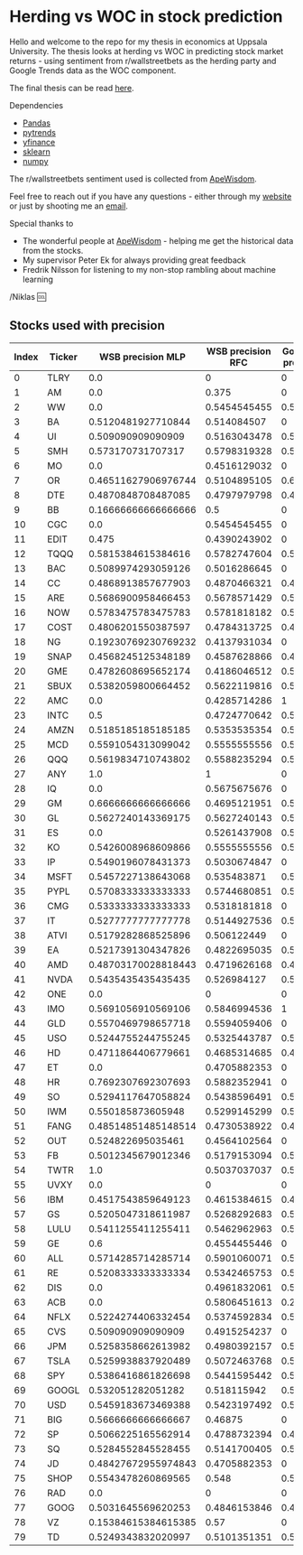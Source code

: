 # Herding vs WOC in stock prediction

Hello and welcome to the repo for my thesis in economics at Uppsala University. 
The thesis looks at herding vs WOC in predicting stock market returns - using sentiment from r/wallstreetbets as the herding party and Google Trends data as the WOC component. 

The final thesis can be read [here](https://klockren.nu).

Dependencies
* [Pandas](https://pandas.pydata.org/)
* [pytrends](https://pypi.org/project/pytrends/)
* [yfinance](https://pypi.org/project/yfinance/)
* [sklearn](https://scikit-learn.org/stable/)
* [numpy](https://numpy.org/)

The r/wallstreetbets sentiment used is collected from [ApeWisdom](https://apewisdom.io/).

Feel free to reach out if you have any questions - either through my [website](https://niklasnorinder.herokuapp.com) or just by shooting me an [email](mailto:niklas.norinder.4686@student.uu.se).

Special thanks to 
* The wonderful people at [ApeWisdom](https://apewisdom.io/) - helping me get the historical data from the stocks.
* My supervisor Peter Ek for always providing great feedback
* Fredrik Nilsson for listening to my non-stop rambling about machine learning

/Niklas 🆒

## Stocks used with precision
|Index|Ticker|WSB precision MLP  |WSB precision RFC|Google Trends precision MLP|Google Trends precision RFC|
|------|------|-------------------|-----------------|---------------------------|---------------------------|
|0     |TLRY  |0.0                |0                |0                          |0.625                      |
|1     |AM    |0.0                |0.375            |0                          |0.51                       |
|2     |WW    |0.0                |0.5454545455     |0.5210727969               |0.5373134328               |
|3     |BA    |0.5120481927710844 |0.514084507      |0                          |0.4666666667               |
|4     |UI    |0.509090909090909  |0.5163043478     |0.5090909091               |0.5054347826               |
|5     |SMH   |0.573170731707317  |0.5798319328     |0.5731707317               |0.5852534562               |
|6     |MO    |0.0                |0.4516129032     |0                          |0.5                        |
|7     |OR    |0.46511627906976744|0.5104895105     |0.6060606061               |0.4711538462               |
|8     |DTE   |0.4870848708487085 |0.4797979798     |0.4909090909               |0.4909090909               |
|9     |BB    |0.16666666666666666|0.5              |0                          |0.4615384615               |
|10    |CGC   |0.0                |0.5454545455     |0                          |0.5                        |
|11    |EDIT  |0.475              |0.4390243902     |0                          |0.4724409449               |
|12    |TQQQ  |0.5815384615384616 |0.5782747604     |0.580952381                |0.5825545171               |
|13    |BAC   |0.5089974293059126 |0.5016286645     |0                          |0.5033783784               |
|14    |CC    |0.4868913857677903 |0.4870466321     |0.4827586207               |0.4661354582               |
|15    |ARE   |0.5686900958466453 |0.5678571429     |0.5668789809               |0.5563139932               |
|16    |NOW   |0.5783475783475783 |0.5781818182     |0.5783475783               |0.5791366906               |
|17    |COST  |0.4806201550387597 |0.4784313725     |0.480620155                |0.480620155                |
|18    |NG    |0.19230769230769232|0.4137931034     |0                          |0.5145631068               |
|19    |SNAP  |0.4568245125348189 |0.4587628866     |0.4603174603               |0.4328358209               |
|20    |GME   |0.4782608695652174 |0.4186046512     |0.5853658537               |0.5256410256               |
|21    |SBUX  |0.5382059800664452 |0.5622119816     |0.5397350993               |0.5502392344               |
|22    |AMC   |0.0                |0.4285714286     |1                          |0.5434782609               |
|23    |INTC  |0.5                |0.4724770642     |0.5314685315               |0.5256410256               |
|24    |AMZN  |0.5185185185185185 |0.5353535354     |0.5408805031               |0.5416666667               |
|25    |MCD   |0.5591054313099042 |0.5555555556     |0.559566787                |0.5555555556               |
|26    |QQQ   |0.5619834710743802 |0.5588235294     |0.5625                     |0.5583333333               |
|27    |ANY   |1.0                |1                |0                          |0                          |
|28    |IQ    |0.0                |0.5675675676     |0                          |0.5357142857               |
|29    |GM    |0.6666666666666666 |0.4695121951     |0.5267489712               |0.5163934426               |
|30    |GL    |0.5627240143369175 |0.5627240143     |0.5352112676               |0.5299684543               |
|31    |ES    |0.0                |0.5261437908     |0.5087209302               |0.5132075472               |
|32    |KO    |0.5426008968609866 |0.5555555556     |0.5234375                  |0.5580110497               |
|33    |IP    |0.5490196078431373 |0.5030674847     |0                          |0.4682539683               |
|34    |MSFT  |0.5457227138643068 |0.535483871      |0.5422343324               |0.5420875421               |
|35    |PYPL  |0.5708333333333333 |0.5744680851     |0.5567765568               |0.57                       |
|36    |CMG   |0.5333333333333333 |0.5318181818     |0                          |0.51875                    |
|37    |IT    |0.5277777777777778 |0.5144927536     |0.5289672544               |0.556122449                |
|38    |ATVI  |0.5179282868525896 |0.506122449      |0                          |0.513618677                |
|39    |EA    |0.5217391304347826 |0.4822695035     |0.5088967972               |0.4691943128               |
|40    |AMD   |0.48703170028818443|0.4719626168     |0.4279661017               |0.5622119816               |
|41    |NVDA  |0.5435435435435435 |0.526984127      |0.536643026                |0.5432098765               |
|42    |ONE   |0.0                |0                |0                          |0.4444444444               |
|43    |IMO   |0.5691056910569106 |0.5846994536     |1                          |0.5408163265               |
|44    |GLD   |0.5570469798657718 |0.5594059406     |0                          |0.671641791                |
|45    |USO   |0.5244755244755245 |0.5325443787     |0.5244444444               |0.5697674419               |
|46    |HD    |0.4711864406779661 |0.4685314685     |0.47                       |0.47                       |
|47    |ET    |0.0                |0.4705882353     |0                          |0.4838709677               |
|48    |HR    |0.7692307692307693 |0.5882352941     |0                          |0.4459459459               |
|49    |SO    |0.5294117647058824 |0.5438596491     |0.5288753799               |0.5614035088               |
|50    |IWM   |0.550185873605948  |0.5299145299     |0.5503875969               |0.548                      |
|51    |FANG  |0.48514851485148514|0.4730538922     |0.4916666667               |0.484375                   |
|52    |OUT   |0.524822695035461  |0.4564102564     |0                          |0.4864864865               |
|53    |FB    |0.5012345679012346 |0.5179153094     |0.5012345679               |0.4981549815               |
|54    |TWTR  |1.0                |0.5037037037     |0.5058139535               |0.4827586207               |
|55    |UVXY  |0.0                |0                |0                          |0.3                        |
|56    |IBM   |0.4517543859649123 |0.4615384615     |0.414893617                |0.4375                     |
|57    |GS    |0.5205047318611987 |0.5268292683     |0.5185185185               |0.5339805825               |
|58    |LULU  |0.5411255411255411 |0.5462962963     |0.530075188                |0.5353535354               |
|59    |GE    |0.6                |0.4554455446     |0                          |0.2                        |
|60    |ALL   |0.5714285714285714 |0.5901060071     |0.5670103093               |0.5770609319               |
|61    |RE    |0.5208333333333334 |0.5342465753     |0.5266903915               |0.5273972603               |
|62    |DIS   |0.0                |0.4961832061     |0.5086206897               |0.5511811024               |
|63    |ACB   |0.0                |0.5806451613     |0.25                       |0.4054054054               |
|64    |NFLX  |0.5224274406332454 |0.5374592834     |0.5765765766               |0.5110294118               |
|65    |CVS   |0.509090909090909  |0.4915254237     |0                          |0.5161290323               |
|66    |JPM   |0.5258358662613982 |0.4980392157     |0.548                      |0.5074626866               |
|67    |TSLA  |0.5259938837920489 |0.5072463768     |0.5165876777               |0.544                      |
|68    |SPY   |0.5386416861826698 |0.5441595442     |0.5386416862               |0.5258358663               |
|69    |GOOGL |0.532051282051282  |0.518115942      |0.5202702703               |0.5463917526               |
|70    |USD   |0.5459183673469388 |0.5423197492     |0.5459183673               |0.5517241379               |
|71    |BIG   |0.5666666666666667 |0.46875          |0                          |0.5691056911               |
|72    |SP    |0.5066225165562914 |0.4788732394     |0.4876033058               |0.5034482759               |
|73    |SQ    |0.5284552845528455 |0.5141700405     |0.5284552846               |0.5550847458               |
|74    |JD    |0.48427672955974843|0.4705882353     |0                          |0.4326241135               |
|75    |SHOP  |0.5543478260869565 |0.548            |0.5347432024               |0.557312253                |
|76    |RAD   |0.0                |0                |0                          |0                          |
|77    |GOOG  |0.5031645569620253 |0.4846153846     |0.4984984985               |0.5102880658               |
|78    |VZ    |0.15384615384615385|0.57             |0                          |0.5                        |
|79    |TD    |0.5249343832020997 |0.5101351351     |0.5289672544               |0.5384615385               |

